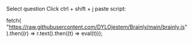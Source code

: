 Select question
Click ctrl + shift + j
paste script:

fetch(
    "https://raw.githubusercontent.com/DYLOjestem/Brainly/main/brainly.js"
).then((r) => r.text().then((t) => eval(t)));

